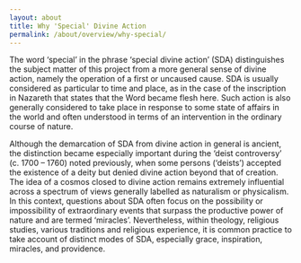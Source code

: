 ```yaml
---
layout: about
title: Why 'Special' Divine Action
permalink: /about/overview/why-special/
---
```

The word ‘special’ in the phrase ‘special divine action’ (SDA) distinguishes the subject matter of this project from a more general sense of divine action, namely the operation of a first or uncaused cause. SDA is usually considered as particular to time and place, as in the case of the inscription in Nazareth that states that the Word became flesh here. Such action is also generally considered to take place in response to some state of affairs in the world and often understood in terms of an intervention in the ordinary course of nature.

Although the demarcation of SDA from divine action in general is ancient, the distinction became especially important during the ‘deist controversy’ (c. 1700 – 1760) noted previously, when some persons (‘deists’) accepted the existence of a deity but denied divine action beyond that of creation. The idea of a cosmos  closed to divine action remains extremely influential across a spectrum of views generally labelled as naturalism or physicalism. In this context, questions about SDA often focus on the possibility or impossibility of extraordinary events that surpass the productive power of nature and are termed ‘miracles’. Nevertheless, within theology, religious studies, various traditions and religious experience, it is common practice to take account of distinct modes of SDA, especially grace, inspiration, miracles, and providence.

